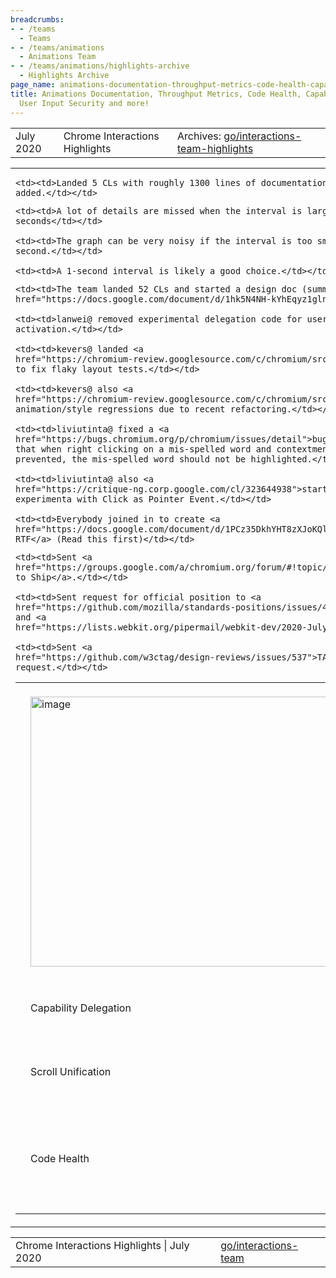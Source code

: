 ```yaml
---
breadcrumbs:
- - /teams
  - Teams
- - /teams/animations
  - Animations Team
- - /teams/animations/highlights-archive
  - Highlights Archive
page_name: animations-documentation-throughput-metrics-code-health-capability-delegation-user-input-security-and-more
title: Animations Documentation, Throughput Metrics, Code Health, Capability Delegation,
  User Input Security and more!
---
```


<table>
<tr>

<td>July 2020</td>

<td>Chrome Interactions Highlights</td>

<td>Archives: <a href="http://go/animations-team-highlights">go/interactions-team-highlights</a></td>

</tr>
</table>

<table>
<tr>

<td><table></td>
<td><tr></td>

<td><td><img alt="image" src="https://lh4.googleusercontent.com/WRVW9VUhxNCsev-DZjUkmjGKVA5J4bJnm3JRhenzeZq7Pgfod74bwJpYLHF68ZuglJn38aoXqe2r-mkLdxk0y196l2NCsIfKIwRDhorwPGv5YbU5ZJgyQgGcup7X84_9vIx3yeQ8lA" height=432 width=561.3834586466165></td></td>

<td><td>Animations Documentation</td></td>

<td><td>kevers@ has made a lot of progress updating documentations in <a href="https://chromium.googlesource.com/chromium/src/+/master/third_party/blink/renderer/core/animation/README.md">README.md</a>. Specifically,</td></td>

    <td><td>Landed 5 CLs with roughly 1300 lines of documentation
    added.</td></td>

<td><td><img alt="image" src="https://lh4.googleusercontent.com/c25Dc0nGruNseouHuux9h-1LZiVy0K2G8cGHUGscwbC_7pz3bbvFIqu6k03395tpNJ35MsSg9ppQyA6UNCrptuzTg7v6HcHMmMqAdx9hOZKu3fCyxukWibg19WENJUms0CwlxcKosQ" height=175 width=282></td></td>

<td><td>Throughput Metrics</td></td>

<td><td>xidachen@ started discussion on adjusting throughput reporting interval. They collected data with different reporting intervals and shown in the above graph.</td></td>

    <td><td>A lot of details are missed when the interval is large such as 5
    seconds</td></td>

    <td><td>The graph can be very noisy if the interval is too small such as 0.2
    second.</td></td>

    <td><td>A 1-second interval is likely a good choice.</td></td>

<td><td>Bug Triage</td></td>

<td><td>Our entire team has been working to formalize the bug triaging process. We now have a great <a href="https://docs.google.com/document/d/1II4W6ymxKNc8mxBAxwHjWIhzL5PPO4AtSrorzgiU3tM/edit#heading=h.3ma2fxg0g60f">doc</a> that describes the triage process and our un-triaged bug is coming to 0.</td></td>

<td></tr></td>
<td><tr></td>

<td><td>Capability Delegation</td></td>

<td><td>mustaq@ has completed the first draft of <a href="https://docs.google.com/document/d/1IYN0mVy7yi4Afnm2Y0uda0JH8L2KwLgaBqsMVLMYXtk/edit">Capability Delegation API</a>, and restarted the <a href="https://github.com/w3c/payment-request/issues/917">payment spec issue</a> discussion.</td></td>

<td><td>User Input Security</td></td>

<td><td>liviutinta@ started finch experiments for Browser Verified <a href="https://critique-ng.corp.google.com/cl/324039223">Keyboard</a>/<a href="https://critique-ng.corp.google.com/cl/324039272">Mouse</a> Activation Trigger.</td></td>

<td></tr></td>
<td><tr></td>

<td><td>Scroll Unification</td></td>

<td><td>lanwei@ improved many web tests by replacing eventsender with gpuBenchmarking.smoothScrollByXY. Currently there are 2 out of 42 remaining.</td></td>

<td><td>WebDriver Actions API Spec</td></td>

<td><td>lanwei@ added webdriver <a href="https://chromium-review.googlesource.com/c/chromium/src/+/2316405">wpt tests</a>, and <a href="https://chromium-review.googlesource.com/c/chromium/src/+/2324972">implemented</a> the wheel input source in Chromedriver.</td></td>

<td></tr></td>
<td><tr></td>

<td><td>Code Health</td></td>

<td><td>During the no-meetings week, our team made a lot of contributions to code health.</td></td>

    <td><td>The team landed 52 CLs and started a design doc (summary <a
    href="https://docs.google.com/document/d/1hk5N4NH-kYhEqyz1glnVGvWgT9NEMlMtaC4AJWE5CfA/edit#heading=h.lowhafniytq6">here</a>).</td></td>

    <td><td>lanwei@ removed experimental delegation code for user
    activation.</td></td>

    <td><td>kevers@ landed <a
    href="https://chromium-review.googlesource.com/c/chromium/src/+/2313157">patch</a>
    to fix flaky layout tests.</td></td>

    <td><td>kevers@ also <a
    href="https://chromium-review.googlesource.com/c/chromium/src/+/2310969">addressed</a>
    animation/style regressions due to recent refactoring.</td></td>

    <td><td>liviutinta@ fixed a <a
    href="https://bugs.chromium.org/p/chromium/issues/detail">bug</a> to ensure
    that when right clicking on a mis-spelled word and contextmenu event
    prevented, the mis-spelled word should not be highlighted.</td></td>

    <td><td>liviutinta@ also <a
    href="https://critique-ng.corp.google.com/cl/323644938">started</a>
    experimenta with Click as Pointer Event.</td></td>

    <td><td>Everybody joined in to create <a
    href="https://docs.google.com/document/d/1PCz35DkhYHT8zXJoKQl--WhQZpimJRyNlfEWSSjpUJ0/edit#">Interactions
    RTF</a> (Read this first)</td></td>

<td><td>Azimuth/Altitude for Pointer Events</td></td>

<td><td><a href="https://patrickhlauke.github.io/touch/pen-tracker/index.html"><img alt="image" src="https://lh5.googleusercontent.com/4UlT7gRKaxiEjFSMUNpgY83bcFVmaS2YqhPN2mnU5RxMJ2hSrjwi8Ky1ZKJLa5iVm2h8cvVbaLT9vI8WgL9Mw3PWQ_6NqFVL9O_HkKQZlzlNDffgv8kGPUDzmcuxI3ehHhuIoyKguw" height=155 width=282></a></td></td>

<td><td>liviutinta@ has <a href="https://chromium-review.googlesource.com/c/chromium/src/+/2165457">implemented</a> this feature.</td></td>

    <td><td>Sent <a
    href="https://groups.google.com/a/chromium.org/forum/#!topic/blink-dev/ZRI-7X_4GwM">Intent
    to Ship</a>.</td></td>

    <td><td>Sent request for official position to <a
    href="https://github.com/mozilla/standards-positions/issues/411">Gecko</a>
    and <a
    href="https://lists.webkit.org/pipermail/webkit-dev/2020-July/031313.html">WebKit</a>.</td></td>

    <td><td>Sent <a
    href="https://github.com/w3ctag/design-reviews/issues/537">TAG Review</a>
    request.</td></td>

<td></tr></td>
<td></table></td>

</tr>
</table>

<table>
<tr>

<td>Chrome Interactions Highlights | July 2020</td>

<td><a href="http://go/interactions-team">go/interactions-team</a></td>

</tr>
</table>